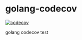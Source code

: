 # golang-codecov
[![codecov](https://codecov.io/github/zxiubo/golang-codecov/graph/badge.svg?token=9zoYX2oPRt)](https://codecov.io/github/zxiubo/golang-codecov)

golang codecov test
